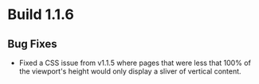 # Build 1.1.6

## Bug Fixes
- Fixed a CSS issue from v1.1.5 where pages that were less that 100% of the viewport's height would only display a sliver of vertical content.